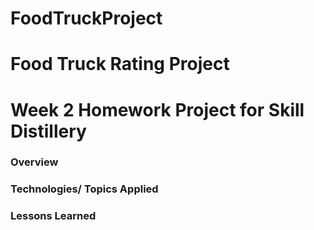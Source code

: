 # FoodTruckProject

# Food Truck Rating Project

# Week 2 Homework Project for Skill Distillery

### Overview

### Technologies/ Topics Applied
 
### Lessons Learned
